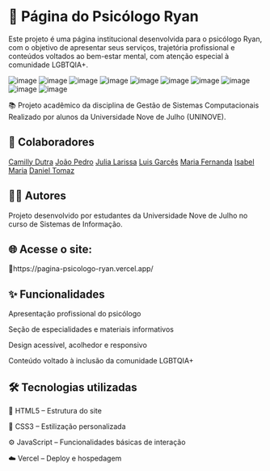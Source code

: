 <h1>🧠 Página do Psicólogo Ryan</h1>

<p>Este projeto é uma página institucional desenvolvida para o psicólogo Ryan, com o objetivo de apresentar seus serviços, trajetória profissional e conteúdos voltados ao bem-estar mental, com atenção especial à comunidade LGBTQIA+.</p>

![image](https://github.com/user-attachments/assets/3fe0b8a7-1816-4993-a25d-27848d5c27c5)
![image](https://github.com/user-attachments/assets/9cae446c-345a-4cca-9874-c69550f8af5f)
![image](https://github.com/user-attachments/assets/52176c50-0955-4bb3-90f4-eb505470fc79)
![image](https://github.com/user-attachments/assets/27e596b7-a318-4116-a5f0-9c4061ff2d79)
![image](https://github.com/user-attachments/assets/b6926186-dc99-4b20-acb8-366249577cbe)
![image](https://github.com/user-attachments/assets/89b5d5aa-2118-41e4-8a8d-d8c86ebf031d)
![image](https://github.com/user-attachments/assets/ed193a5f-1637-434a-9fac-62bf62c25c93)
![image](https://github.com/user-attachments/assets/7c2bd2bf-935f-4764-9856-485af867e389)
![image](https://github.com/user-attachments/assets/3519e09c-6684-4d20-8c80-0f4e1c383300)
![image](https://github.com/user-attachments/assets/20ed6e88-4e36-4694-a675-3f851ea2abcc)

<p>📚 Projeto acadêmico da disciplina de Gestão de Sistemas Computacionais
Realizado por alunos da Universidade Nove de Julho (UNINOVE).</p>

<h2>👥 Colaboradores</h2>

[Camilly Dutra](https://github.com/Camilly23)
[João Pedro](https://github.com/Ch4mp2)
[Julia Larissa](https://github.com/julialarissasilva)
[Luis Garcês](https://github.com/luisgarces07)
[Maria Fernanda](https://github.com/Marys072)
[Isabel Maria](https://github.com/Planner-tech)
[Daniel Tomaz](https://github.com/xDanTomaz)


<h2>👩‍💻 Autores</h2>
<p>Projeto desenvolvido por estudantes da Universidade Nove de Julho no curso de Sistemas de Informação.</p>

<h2>🌐 Acesse o site:</h2>
<p>🔗https://pagina-psicologo-ryan.vercel.app/</p>

<h2>✨ Funcionalidades</h2>
<p>Apresentação profissional do psicólogo</p>
<p>Seção de especialidades e materiais informativos</p>
<p>Design acessível, acolhedor e responsivo</p>
<p>Conteúdo voltado à inclusão da comunidade LGBTQIA+</p>

<h2>🛠 Tecnologias utilizadas</h2>
<p>🧱 HTML5 – Estrutura do site</p>
<p>🎨 CSS3 – Estilização personalizada</p>
<p>⚙️ JavaScript – Funcionalidades básicas de interação</p>
<p>☁️ Vercel – Deploy e hospedagem</p

